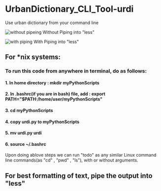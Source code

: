 # UrbanDictionary_CLI_Tool-urdi
Use urban dictionary from your command line


![without pipeing](https://github.com/snehilk1312/UrbanDictionary_CLI_Tool-urdi/blob/main/output_screenshots/without_less.png?raw=true)
Without Piping into "less"



![with piping](https://github.com/snehilk1312/UrbanDictionary_CLI_Tool-urdi/blob/main/output_screenshots/with_less.png?raw=true)
With Piping into "less"

## For \*nix systems: 
### To run this code from anywhere in terminal, do as follows:
#### 1. In home directory : mkdir myPythonScripts
#### 2. In .bashrc(if you are in bash) file, add : export PATH="$PATH:/home/user/myPythonScripts"
#### 3. cd myPythonScripts
#### 4. copy urdi.py to myPythonScripts
#### 5. mv urdi.py urdi
#### 6. source ~/.bashrc

Upon doing ablove steps we can run "todo" as any similar Linux command line commands(as "cd" , "pwd" , "ls"), with or without arguments.

## For best formatting of text, pipe the output into "less"
